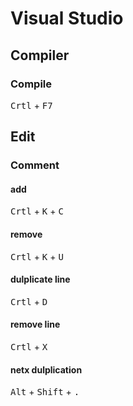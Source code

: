# Visual Studio

## Compiler

### Compile
<kbd>Crtl</kbd> + <kbd>F7</kbd> 

## Edit

### Comment

#### add
<kbd>Crtl</kbd> + <kbd>K</kbd> + <kbd>C</kbd>

#### remove
<kbd>Crtl</kbd> + <kbd>K</kbd> + <kbd>U</kbd>

#### dulplicate line
<kbd>Crtl</kbd> + <kbd>D</kbd>

#### remove line
<kbd>Crtl</kbd> + <kbd>X</kbd>

#### netx dulplication
<kbd>Alt</kbd> + <kbd>Shift</kbd> + <kbd>.</kbd>
